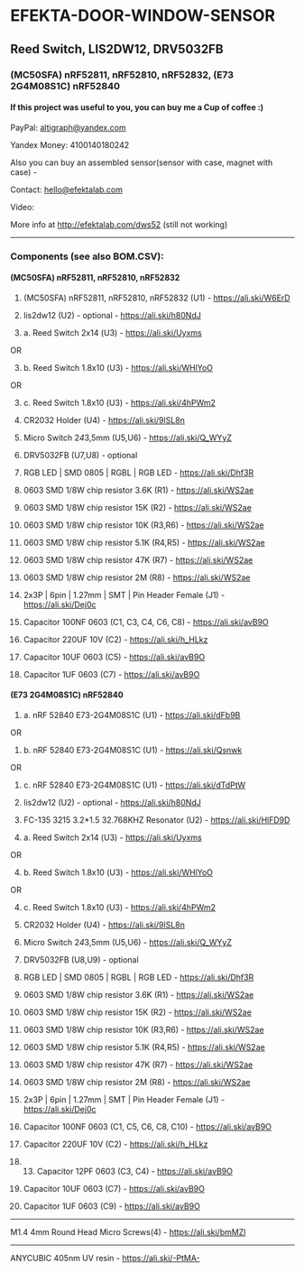 # EFEKTA-DOOR-WINDOW-SENSOR

## Reed Switch, LIS2DW12, DRV5032FB

### (MC50SFA) nRF52811, nRF52810, nRF52832, (E73 2G4M08S1C) nRF52840

#### If this project was useful to you, you can buy me a Cup of coffee :)

PayPal: altigraph@yandex.com

Yandex Money: 4100140180242

Also you can buy an assembled sensor(sensor with case, magnet with case) - 

Contact: hello@efektalab.com

Video: 

More info at http://efektalab.com/dws52 (still not working)

---

### Components (see also BOM.CSV):
#### (MC50SFA) nRF52811, nRF52810, nRF52832

1. (MC50SFA) nRF52811, nRF52810, nRF52832 (U1) - https://ali.ski/W6ErD

2. lis2dw12 (U2) - optional - https://ali.ski/h80NdJ

3. a. Reed Switch 2х14 (U3) - https://ali.ski/Uyxms

OR

3. b. Reed Switch 1.8х10 (U3) - https://ali.ski/WHlYoO

OR

3. c. Reed Switch 1.8х10 (U3) - https://ali.ski/4hPWm2

4. CR2032 Holder (U4) - https://ali.ski/9lSL8n

5. Micro Switch 2*4*3,5mm (U5,U6) - https://ali.ski/Q_WYyZ

6. DRV5032FB (U7,U8) - optional

7. RGB LED | SMD 0805 | RGBL | RGB LED - https://ali.ski/Dhf3R

8. 0603 SMD 1/8W chip resistor 3.6K (R1) - https://ali.ski/WS2ae

9. 0603 SMD 1/8W chip resistor 15K (R2) - https://ali.ski/WS2ae

10. 0603 SMD 1/8W chip resistor 10K (R3,R6) - https://ali.ski/WS2ae

11. 0603 SMD 1/8W chip resistor 5.1K (R4,R5) - https://ali.ski/WS2ae

12. 0603 SMD 1/8W chip resistor 47K (R7) - https://ali.ski/WS2ae

13. 0603 SMD 1/8W chip resistor 2M (R8) - https://ali.ski/WS2ae

14. 2x3P | 6pin | 1.27mm | SMT | Pin Header Female (J1) - https://ali.ski/Dej0c

15. Capacitor 100NF 0603 (C1, C3, C4, C6, C8) - https://ali.ski/avB9O

16. Capacitor 220UF 10V (C2) - https://ali.ski/h_HLkz

17. Capacitor 10UF 0603 (C5) - https://ali.ski/avB9O

18. Capacitor 1UF 0603 (C7) - https://ali.ski/avB9O



#### (E73 2G4M08S1C) nRF52840

1. a. nRF 52840 E73-2G4M08S1C (U1) - https://ali.ski/dFb9B

OR

1. b. nRF 52840 E73-2G4M08S1C (U1) - https://ali.ski/Qsnwk

OR

1. c. nRF 52840 E73-2G4M08S1C (U1) - https://ali.ski/dTdPtW

2. lis2dw12 (U2) - optional - https://ali.ski/h80NdJ

3. FC-135 3215 3.2*1.5 32.768KHZ Resonator (U2) - https://ali.ski/HlFD9D

4. a. Reed Switch 2х14 (U3) - https://ali.ski/Uyxms

OR

4. b. Reed Switch 1.8х10 (U3) - https://ali.ski/WHlYoO

OR

4. c. Reed Switch 1.8х10 (U3) - https://ali.ski/4hPWm2

5. CR2032 Holder (U4) - https://ali.ski/9lSL8n

6. Micro Switch 2*4*3,5mm (U5,U6) - https://ali.ski/Q_WYyZ

7. DRV5032FB (U8,U9) - optional

8. RGB LED | SMD 0805 | RGBL | RGB LED - https://ali.ski/Dhf3R

9. 0603 SMD 1/8W chip resistor 3.6K (R1) - https://ali.ski/WS2ae

10. 0603 SMD 1/8W chip resistor 15K (R2) - https://ali.ski/WS2ae

11. 0603 SMD 1/8W chip resistor 10K (R3,R6) - https://ali.ski/WS2ae

12. 0603 SMD 1/8W chip resistor 5.1K (R4,R5) - https://ali.ski/WS2ae

13. 0603 SMD 1/8W chip resistor 47K (R7) - https://ali.ski/WS2ae

14. 0603 SMD 1/8W chip resistor 2M (R8) - https://ali.ski/WS2ae

15. 2x3P | 6pin | 1.27mm | SMT | Pin Header Female (J1) - https://ali.ski/Dej0c

16. Capacitor 100NF 0603 (C1, C5, C6, C8, C10) - https://ali.ski/avB9O

17. Capacitor 220UF 10V (C2) - https://ali.ski/h_HLkz

18. 13. Capacitor 12PF 0603 (C3, C4) - https://ali.ski/avB9O

19. Capacitor 10UF 0603 (C7) - https://ali.ski/avB9O

20. Capacitor 1UF 0603 (C9) - https://ali.ski/avB9O


---

M1.4 4mm Round Head Micro Screws(4) - https://ali.ski/bmMZl

---

ANYCUBIC 405nm UV resin - https://ali.ski/-PtMA-















